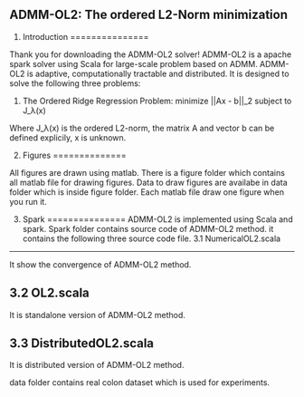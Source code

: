 ADMM-OL2: The ordered L2-Norm minimization
------------------------------------------------------

1. Introduction
===============

Thank you for downloading the ADMM-OL2 solver!  ADMM-OL2 is a apache spark solver
using Scala for large-scale problem based on ADMM. ADMM-OL2 is adaptive, computationally tractable
and distributed. It is designed to solve the following three problems: 

1. The Ordered Ridge Regression Problem:
   minimize  ||Ax - b||_2  subject to  J_λ(x)

Where J_λ(x) is the ordered L2-norm, the matrix A and vector b can be defined explicily, x is unknown.



2. Figures
==============

All figures are drawn using matlab. There is a figure folder which contains all matlab file for drawing
figures. Data to draw figures are availabe in data folder which is inside figure folder. Each matlab file
draw one figure when you run it.

3. Spark
===============
ADMM-OL2 is implemented using Scala and spark. Spark folder contains source code of ADMM-OL2 method.
it contains the following three source code file.
3.1  NumericalOL2.scala
-----------------------
It show the convergence of ADMM-OL2 method.

3.2 OL2.scala
--------------
It is standalone version of ADMM-OL2 method.

3.3 DistributedOL2.scala
------------------------
It is distributed version of ADMM-OL2 method.

data folder contains real colon dataset which is used for experiments.
